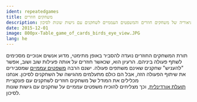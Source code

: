 ```yaml
---
ident: repeatedgames
title: משחקים חוזרים
description: הכללת התיאוריה של משחקים חוזרים והמשפטים העממיים לשחקנים עם גישות שונות לסיכון.
date: 2015-12-01
image: 800px-Table_game_of_cards_birds_eye_view.JPG
lang: he
---
```

תורת המשחקים החוזרים נועדה להסביר באופן מתימטי, מדוע אנשים אנוכיים מסכימים לשתף פעולה ביניהם.
הרעיון הוא, שכאשר חוזרים על אותה פעילות שוב ושוב, אפשר "להעניש" שחקנים שאינם משתפים פעולה.
ישנם הרבה 
[משפטים עממיים](https://en.wikipedia.org/wiki/Folk_theorem_%28game_theory%29) 
שמסבירים את שיתוף הפעולה הזה, אבל הם כולם מתעלמים מהגישה של השחקנים לסיכון.
אנחנו מכלילים את המודל של משחקים חוזרים לשחקנים עם פונקציית   
[תועלת אורדינלית](https://en.wikipedia.org/wiki/Ordinal_utility),
וכך מצליחים להוכיח משפטים עממיים על שחקנים עם גישות שונות לסיכון.
